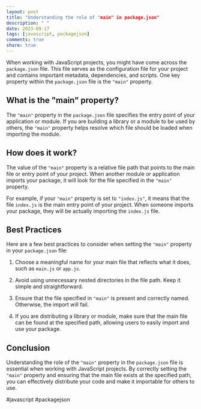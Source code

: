 ```yaml
---
layout: post
title: "Understanding the role of "main" in package.json"
description: " "
date: 2023-09-17
tags: [javascript, packagejson]
comments: true
share: true
---
```


When working with JavaScript projects, you might have come across the `package.json` file. This file serves as the configuration file for your project and contains important metadata, dependencies, and scripts. One key property within the `package.json` file is the `"main"` property.

## What is the "main" property?

The `"main"` property in the `package.json` file specifies the entry point of your application or module. If you are building a library or a module to be used by others, the `"main"` property helps resolve which file should be loaded when importing the module.

## How does it work?

The value of the `"main"` property is a relative file path that points to the main file or entry point of your project. When another module or application imports your package, it will look for the file specified in the `"main"` property.

For example, if your `"main"` property is set to `"index.js"`, it means that the file `index.js` is the main entry point of your project. When someone imports your package, they will be actually importing the `index.js` file.

## Best Practices

Here are a few best practices to consider when setting the `"main"` property in your `package.json` file:

1. Choose a meaningful name for your main file that reflects what it does, such as `main.js` or `app.js`.

2. Avoid using unnecessary nested directories in the file path. Keep it simple and straightforward.

3. Ensure that the file specified in `"main"` is present and correctly named. Otherwise, the import will fail.

4. If you are distributing a library or module, make sure that the main file can be found at the specified path, allowing users to easily import and use your package.

## Conclusion

Understanding the role of the `"main"` property in the `package.json` file is essential when working with JavaScript projects. By correctly setting the `"main"` property and ensuring that the main file exists at the specified path, you can effectively distribute your code and make it importable for others to use.

#javascript #packagejson